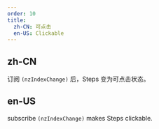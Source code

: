```yaml
---
order: 10
title:
  zh-CN: 可点击
  en-US: Clickable
---
```


## zh-CN

订阅 `(nzIndexChange)` 后，Steps 变为可点击状态。

## en-US

subscribe `(nzIndexChange)` makes Steps clickable.
